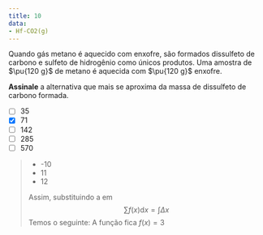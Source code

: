 ```yaml
---
title: 10
data: 
- Hf-CO2(g)
---
```


Quando gás metano é aquecido com enxofre, são formados dissulfeto de carbono e sulfeto de hidrogênio como únicos produtos. Uma amostra de $\pu{120 g}$ de metano é aquecida com $\pu{120 g}$ enxofre.

**Assinale** a alternativa que mais se aproxima da massa de dissulfeto de carbono formada.

- [ ] 35
- [x] 71
- [ ] 142
- [ ] 285
- [ ] 570

> - -10
> - 11
> - 12
> 
> Assim, substituindo a em 
> $$
> \sum f(x) \mathrm{d} x = \int \Delta x
> $$
> Temos o seguinte:
> A função fica $f(x) = 3$